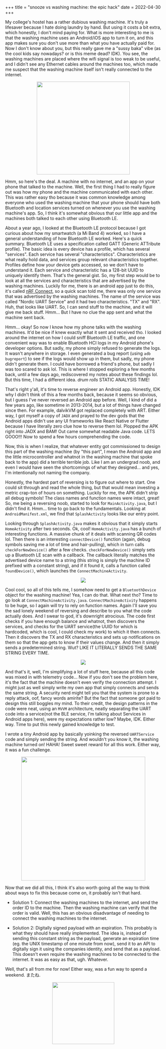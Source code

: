 +++
title = "snooze vs washing machine: the epic hack"
date = 2022-04-30
+++

My college's hostel has a rather dubious washing machine. It's truly 
a lifesaver because I hate doing laundry by hand. But using it costs 
a bit extra, which honestly, I don't mind paying for. What is more 
interesting to me is that the washing machine uses an Android/iOS app 
to turn it on, and this app makes sure you don't use more than what you 
have actually paid for. Now I don't know about you, but this really 
gave me a "sussy baka" vibe (as the cool kids say nowadays? or is 
this meme dead? IDK). You see, the washing machines are placed where 
the wifi signal is too weak to be useful, and I didn't see any 
Ethernet cables around the machines too, which made me suspect that 
the washing machine itself isn't really connected to the internet. 

<p align="center">
  <img class="no-border" style="height: 300px;" src="/washingmachine.png" />
</p>

Hmm, so here's the deal. A machine with no internet, and an app on 
your phone that talked to the machine. Well, the first thing I had to 
really figure out was how my phone and the machine communicated with 
each other. This was rather easy tho because it was common knowledge 
among everyone who used the washing machine that your phone should 
have both Bluetooth and location services turned on whenever you 
use the washing machine's app. So, I think it's somewhat obvious 
that our little app and the machines both talked to each other using 
Bluetooth LE. 

About a year ago, I looked at the Bluetooth LE protocol because I 
got curious about how my smartwatch (a Mi Band 4) worked, so I have 
a general understanding of how Bluetooth LE worked. Here's a quick 
summary. Bluetooth LE uses a specification called GATT (Generic 
ATTribute profile). The basic idea is every device has a profile, 
which has several "services". Each service has several 
"characteristics". Characteristics are what really hold data, and 
services group relevant characteristics together. Profiles define 
how your device gets accessed, so we don't have to understand it. 
Each service and characteristic has a 128-bit UUID to uniquely 
identify them. That's the general gist. So, my first step would be 
to look at all the services and characteristics that are advertised 
by the washing machines. Luckily for me, there is an android app 
just to do this, it's called [nRF Connect](https://play.google.com/store/apps/details?id=no.nordicsemi.android.mcp&hl=en), so a quick scan told me, 
there was only one service that was advertised by the washing 
machines. The name of the service was called "Nordic UART Service" 
and it had two characteristics. "TX" and "RX". Huh, that looks like 
UART. So, I can send stuff to the machine, and it will give me back 
stuff. Hmm... But I have no clue the app sent and what the machine 
sent back.

Hmm... okay! So now I know how my phone talks with the washing machines. 
It'd be nice if knew exactly what it sent and received tho. I looked 
around the internet on how I could sniff Bluetooth LE traffic, and one 
convenient way was to enable Bluetooth HCI logs in my Android phone's 
developer options. But sadly, my phone simply refused to generate the logs. 
It wasn't anywhere in storage. I even generated a bug report 
(using `adb bugreport`) to see if the logs would show up in them, but sadly, 
my phone didn't generate them. I could have borrowed a friend's phone, but 
sadly I was too scared to ask lol. This is where I stopped exploring a few 
months back, until a few days ago, rediscovered my notes about these findings 
lol. But this time, I had a different idea. *drum rolls* STATIC ANALYSIS TIME!

That's right y'all, it's time to reverse engineer an Android app. Honestly, 
IDK why I didn't think of this a few months back, because it seems so obvious, 
but I guess I've never reversed an Android app before. Well, I kind of did a 
few years ago, like sometime in 2013-2014, but a lot of things have changed 
since then. For example, dalvikVM got replaced completely with ART. Either way, 
I got myself a copy of `JADX` and prayed to the dev gods that the Android apps 
didn't use any UI frameworks like React Native or Flutter because I have 
literally zero clue how to reverse them lol. Plopped the APK right into JADX 
and BAM! Out came somewhat readable Java code. LETS GOOO!!! Now to spend a few 
hours comprehending the code.

Now, this is when I realize, that whatever entity got commissioned to design 
this part of the washing machine (by "this part", I mean the Android app and the 
little microcontroller and whatnot in the washing machine that spoke back to 
the app) did a terrible terrible job. Like I am an undergrad noob, and even I 
would have seen the shortcomings of what they designed... and yes, I'm 
intentionally not naming the company.

Honestly, the hardest part of reversing is to figure out where to start. One 
could sit through and read the whole thing, but that would mean investing a 
metric crap-ton of hours on something. Luckily for me, the APK didn't strip all 
debug symbols! The class names and function names were intact, great! So, me 
being a reversing noob, started to look for `MainActivity.java`, but I didn't find 
it. Hmm... time to go back to the fundamentals. Looking at `AndroidManifest.xml`, 
we find that `SplashActivity` looks like our entry point. 

Looking through `SplashActivity.java` makes it obvious that it simply starts 
`HomeActivity` after two seconds. Ok, cool! `HomeActivity.java` has a bunch of 
interesting functions. A massive chunk of it deals with scanning QR codes lol. 
Then there is an interesting `connectDevice()` function (again, debug symbols saving 
me a lot of time and hair-pulling), which in turn calls `checkForNewDevice()`
after a few checks. `checkForNewDevice()` simply sets up a Bluetooth LE scan with 
a callback. The callback literally matches the advertised device name to a 
string (this string is simply the machine ID prefixed with a constant string), 
and if it found it, calls a function called `foundDevice()`, which launches the 
`ConnectMachineActivity`.

<p align="center">
  <img class="no-border" src="/washingmachine-reverse-map.png" />
</p>

Cool cool, so all of this tells me, I somehow need to get a `BluetoothDevice` 
object for the washing machine! Yea, I can do that. What next tho? Time to go 
look at `ConnectMachineActivity.java`. `ConnectMachineActivity` happens to be 
huge, so I again will try to rely on function names. Again I'll save you the 
sad lonely weekend of reversing and describe to you what the code actually does. 
And I swear to god, it's downright atrocious. The code first checks if you have 
enough balance and whatnot, then discovers the services, and checks for the 
UART service(the UUID for which is hardcoded, which is cool, I could check my 
work) to which it then connects. Then it discovers the TX and RX characteristics 
and sets up notifications on them so that the app gets to know if their values 
change. And then it simply sends a predetermined string. Wut? LIKE IT LITERALLY 
SENDS THE SAME STRING EVERY TIME.

<p align="center">
  <img class="no-border" src="/washingmachine-flaw.png" />
</p>

And that's it, well, I'm simplifying a lot of 
stuff here, because all this code was mixed in with telemetry code... Now if you 
don't see the problem here, it's the fact that the machine doesn't even verify the 
connection attempt. I might just as well simply write my own app that simply 
connects and sends the same string. A security nerd might tell you that the system 
is prone to a reply attack, oof, fancy words amirite? But the fact that someone 
got paid to design this still boggles my mind. To their credit, the design patterns 
in the code were neat, using an `MVVM` architecture, neatly separating the UART 
code into a service(not the BLE service, I'm talking about Services in Android 
apps here), were my expectations rather low? Maybe, IDK. Either way. Time to put 
this newly gained knowledge to test. 

I wrote a tiny Android app by basically yoinking the reversed `UARTService` code 
and simply sending the string. And wouldn't you know it, the washing machine 
turned on! HAHA! Sweet sweet reward for all this work. Either way, it was a fun 
challenge. 

<p align="center">
  <img class="no-border" style="height: 400px;" src="/washingmachine-getpwnd.png" />
</p>

Now that we did all this, I think it's also worth going all the way to think about 
ways to fix this because come on, it probably isn't that hard. 

* Solution 1: Connect the washing machines to the internet, and send the order ID 
  to the machine. Then the washing machine can verify that the order is valid. Well, 
  this has an obvious disadvantage of needing to connect the washing machines to the 
  internet.

* Solution 2: Digitally signed payload with an expiration. This probably is what they 
  should have really implemented. The idea is, instead of sending this constant string 
  as the payload, generate an expiration time (eg. the UNIX timestamp of one minute 
  from now), send it to an API to digitally sign it using the companies identity, and 
  send that as a payload. This doesn't even require the washing machines to be connected 
  to the internet. It was as easy as that, ugh. Whatever.

Well, that's all from me for now! Either way, was a fun way to spend a weekend. またね. 

<p align="center">
  <img class="no-border" style="height: 200px;" src="/catsneep.png" />
</p>